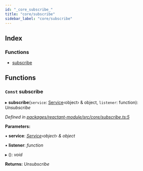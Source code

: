 ```yaml
---
id: "_core_subscribe_"
title: "core/subscribe"
sidebar_label: "core/subscribe"
---
```


## Index

### Functions

* [subscribe](_core_subscribe_.md#const-subscribe)

## Functions

### `Const` subscribe

▸ **subscribe**(`service`: [Service](../interfaces/_interfaces_.service.md)‹object› & object, `listener`: function): *Unsubscribe*

*Defined in [packages/reactant-module/src/core/subscribe.ts:5](https://github.com/unadlib/reactant/blob/93937ba/packages/reactant-module/src/core/subscribe.ts#L5)*

**Parameters:**

▪ **service**: *[Service](../interfaces/_interfaces_.service.md)‹object› & object*

▪ **listener**: *function*

▸ (): *void*

**Returns:** *Unsubscribe*
